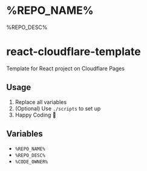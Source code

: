 # %REPO_NAME%
%REPO_DESC%

<!-- Remove below! -->

# react-cloudflare-template

Template for React project on Cloudflare Pages

## Usage

1. Replace all variables
1. (Optional) Use `./scripts` to set up
1. Happy Coding :tada:

## Variables

- `%REPO_NAME%`
- `%REPO_DESC%`
- `%CODE_OWNER%`
